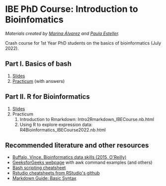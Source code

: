 # IBE PhD Course: Introduction to Bioinfomatics
*Materials created by [Marina Álvarez](https://github.com/maralest) and [Paula Esteller](https://github.com/pesteller).*


Crash course for 1st Year PhD students on the basics of bioinformatics (July 2022).

## Part I. Basics of bash

1. [Slides](https://docs.google.com/presentation/d/1oYIGeKcssganv4tV9kPVL_1GVsRiNtbaS1A5a5Fu7fo/edit?usp=sharing) 
2. [Practicum](https://pesteller.github.io/Intro2Bioinfo_course/) (with answers)

## Part II. R for Bioinformatics
1. [Slides](https://docs.google.com/presentation/d/1jem2JXrsB3Sj4-v2sp_3t3i2vIG6_I6FhwPZ-wTPQdo/edit?usp=sharing)
2. Practicum
    1. Introduction to Rmarkdown: Intro2Rmarkdown_IBECourse.nb.html
    2. Using R to explore expression data: R4Bioinformatics_IBECourse2022.nb.html

## Recommended literature and other resources
* [Buffalo, Vince. Bioinformatics data skills (2015, O'Reilly)](https://www.oreilly.com/library/view/bioinformatics-data-skills/9781449367480/)
* [GeeksforGeeks webpage](https://www.geeksforgeeks.org/awk-command-unixlinux-examples/) with awk command examples (and others)
* [Bash scripting cheatsheet](https://devhints.io/bash)
* [Rstudio cheatsheets from RStudio's github](https://github.com/rstudio/cheatsheets)
* [Markdown Guide: Basic Syntax](https://www.markdownguide.org/basic-syntax/)



